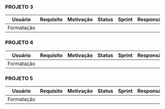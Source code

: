### PROJETO 3

|  Usuário   | Requisito | Motivação | Status | Sprint | Responsável |
|:----------:|:---------:|:---------:|:------:|:------:|:-----------:|
| Formatação |           |           |        |        |             |

### PROJETO 4

|  Usuário   | Requisito | Motivação | Status | Sprint | Responsável |
|:----------:|:---------:|:---------:|:------:|:------:|:-----------:|
| Formatação |           |           |        |        |             |

### PROJETO 5

|  Usuário   | Requisito | Motivação | Status | Sprint | Responsável |
|:----------:|:---------:|:---------:|:------:|:------:|:-----------:|
| Formatação |           |           |        |        |             |


